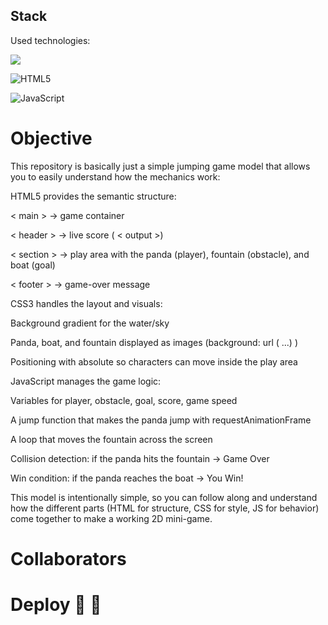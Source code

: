 ## Stack

Used technologies:

<a href="https://developer.mozilla.org/es/docs/Web/CSS">
<img src= "https://user-images.githubusercontent.com/121863208/227808642-a8dcfecb-74b9-4796-8b2b-7bfe5cf1b4ba.svg"/>
</a>

![HTML5](https://img.shields.io/badge/html5-%23E34F26.svg?style=for-the-badge&logo=html5&logoColor=white)

![JavaScript](https://img.shields.io/badge/javascript-%23323330.svg?style=for-the-badge&logo=javascript&logoColor=%23F7DF1E)

# Objective

This repository is basically just a simple jumping game model that allows you to easily understand how the mechanics work:

HTML5 provides the semantic structure:

 < main > → game container

< header > → live score ( < output >)

< section > → play area with the panda (player), fountain (obstacle), and boat (goal)

< footer > → game-over message

CSS3 handles the layout and visuals:

Background gradient for the water/sky

Panda, boat, and fountain displayed as images (background: url ( ...) )

Positioning with absolute so characters can move inside the play area

JavaScript manages the game logic:

Variables for player, obstacle, goal, score, game speed

A jump function that makes the panda jump with requestAnimationFrame

A loop that moves the fountain across the screen

Collision detection: if the panda hits the fountain → Game Over

Win condition: if the panda reaches the boat → You Win!

This model is intentionally simple, so you can follow along and understand how the different parts (HTML for structure, CSS for style, JS for behavior) come together to make a working 2D mini-game.

# Collaborators 

# Deploy 🚀 🚀

